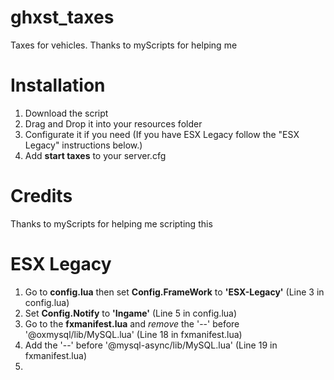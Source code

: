 # ghxst_taxes
Taxes for vehicles. Thanks to myScripts for helping me

# Installation
1. Download the script
2. Drag and Drop it into your resources folder
4. Configurate it if you need (If you have ESX Legacy follow the "ESX Legacy" instructions below.)
5. Add **start taxes** to your server.cfg

# Credits
Thanks to myScripts for helping me scripting this

# ESX Legacy
1. Go to **config.lua** then set **Config.FrameWork** to **'ESX-Legacy'** (Line 3 in config.lua)
2. Set **Config.Notify** to **'Ingame'** (Line 5 in config.lua)
3. Go to the **fxmanifest.lua** and _remove_ the '--' before '@oxmysql/lib/MySQL.lua' (Line 18 in fxmanifest.lua)
4. Add the '--' before '@mysql-async/lib/MySQL.lua' (Line 19 in fxmanifest.lua)
5.

